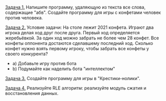 [Задача 1.](https://github.com/allseenn/python/blob/main/05.Tasks/01.py) Напишите программу, удаляющую из текста все слова, содержащие "абв".
Создайте программу для игры с конфетами человек против человека.

[Задача 2.](https://github.com/allseenn/python/blob/main/05.Tasks/02.py) Условие задачи: На столе лежит 2021 конфета. Играют два игрока делая ход друг после друга. Первый ход определяется жеребьёвкой. За один ход можно забрать не более чем 28 конфет. Все конфеты оппонента достаются сделавшему последний ход. Сколько конфет нужно взять первому игроку, чтобы забрать все конфеты у своего конкурента?
- a) Добавьте игру против бота
- b) Подумайте как наделить бота "интеллектом"

[Задача 3.](https://github.com/allseenn/python/blob/main/05.Tasks/03.py) Создайте программу для игры в "Крестики-нолики".

[Задача 4.](https://github.com/allseenn/python/blob/main/05.Tasks/04.py) Реализуйте RLE алгоритм: реализуйте модуль сжатия и восстановления данных.
